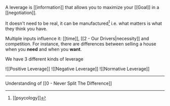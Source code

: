 A leverage is [[information]] that allows you to maximize your [[Goal]] in a [[negotiation]].

It doesn't need to be real, it can be manufactured[^1] i.e. what matters is what they think you have.

Multiple inputs influence it: [[time]], [[2 - Our Drivers|necessity]] and competition. For instance, there are differences between selling a house when you **need** and when you **want**.

We have 3 different kinds of leverage

![[Positive Leverage]]
![[Negative Leverage]]
![[Normative Leverage]]

---

Understanding of [[0 - Never Split The Difference]]

[^1]: [[psycology]]